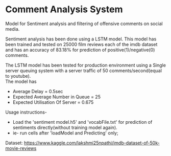 # Comment Analysis System
Model for Sentiment analysis and filtering of offensive comments on social media.

Sentiment analysis has been done using a LSTM model. This model has been trained and tested on 25000 film reviews each of the imdb dataset and has an accuracy of 83.18% for prediction of positive(1)/negative(0) comments.


The LSTM model has been tested for production environment using a Single server queuing system with a server traffic of 50 comments/second(equal to youtube).   
The model has
- Average Delay = 0.5sec
- Expected Average Number in Queue = 25
- Expected Utilisation Of Server = 0.675

Usage instructions-
- Load the 'sentiment model.h5' and 'vocabFile.txt' for prediction of sentiments directly(without training model again).
- ie- run cells after 'loadModel and Predicting' only; 

Dataset: https://www.kaggle.com/lakshmi25npathi/imdb-dataset-of-50k-movie-reviews

